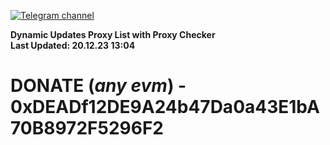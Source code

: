 [![Telegram channel](https://img.shields.io/endpoint?url=https://runkit.io/damiankrawczyk/telegram-badge/branches/master?url=https://t.me/n4z4v0d)](https://t.me/n4z4v0d) 

**Dynamic Updates Proxy List with Proxy Checker**  
**Last Updated: 20.12.23 13:04**

# DONATE (_any evm_) - 0xDEADf12DE9A24b47Da0a43E1bA70B8972F5296F2
